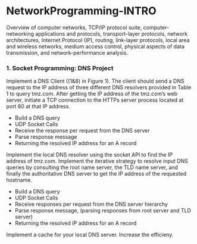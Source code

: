 # NetworkProgramming-INTRO
Overview of computer networks, TCP/IP protocol suite, computer-networking applications and protocols, transport-layer protocols, network architectures, Internet Protocol (IP), routing, link-layer protocols, local area and wireless networks, medium access control, physical aspects of data transmission, and network-performance analysis. 

### 1. Socket Programming: DNS Project

Implement a DNS Client ((1&8) in Figure 1). The client should send a DNS request to the IP address of three different DNS resolvers provided in Table 1 to query tmz.com. After getting the IP address of the tmz.com’s web server, initiate a TCP connection to the HTTPs server process located at port 80 at that IP address.
 - Build a DNS query
 - UDP Socket Calls
 - Receive the response per request from the DNS server
 - Parse response message
 - Returning the resolved IP address for an A record

Implement the local DNS resolver using the socket API to find the IP address of tmz.com. 
Implement the iterative strategy to resolve input DNS queries by consulting the root name server, the TLD name server, and finally the authoritative DNS server to get the IP address of the requested hostname.

- Build a DNS query
- UDP Socket Calls
- Receive responses per request from the DNS server hierarchy
- Parse response message, (parsing responses from root server and TLD server)
- Returning the resolved IP address for an A record

Implement a cache for your local DNS server. Increase the efficieny.
